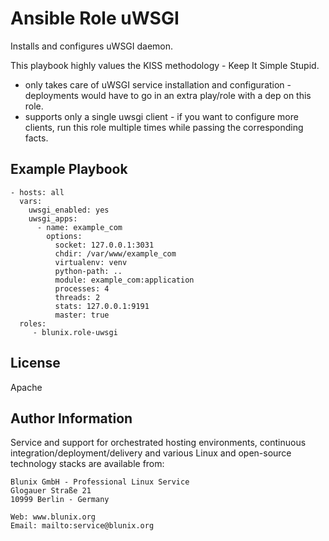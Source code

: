 Ansible Role uWSGI
=========

Installs and configures uWSGI daemon.

This playbook highly values the KISS methodology - Keep It Simple Stupid.

- only takes care of uWSGI service installation and configuration -
  deployments would have to go in an extra play/role with a dep on this role.
- supports only a single uwsgi client - if you want to configure more clients, run this
  role multiple times while passing the corresponding facts.

Example Playbook
----------------

    - hosts: all
      vars:
        uwsgi_enabled: yes
        uwsgi_apps:
          - name: example_com
            options:
              socket: 127.0.0.1:3031
              chdir: /var/www/example_com
              virtualenv: venv
              python-path: ..
              module: example_com:application
              processes: 4
              threads: 2
              stats: 127.0.0.1:9191
              master: true
      roles:
         - blunix.role-uwsgi

License
-------

Apache

Author Information
------------------

Service and support for orchestrated hosting environments, continuous integration/deployment/delivery and various Linux and open-source technology stacks are available from:

```
Blunix GmbH - Professional Linux Service
Glogauer Straße 21
10999 Berlin - Germany

Web: www.blunix.org
Email: mailto:service@blunix.org
```
